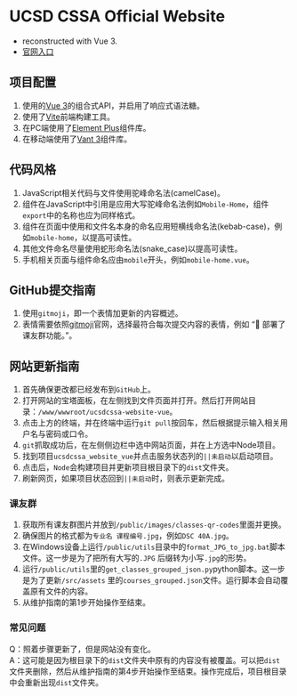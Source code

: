 # UCSD CSSA Official Website

- reconstructed with Vue 3.
- [官网入口](https://www.ucsdcssa.com)

## 项目配置

1. 使用的[Vue 3](https://cn.vuejs.org/guide/introduction.html)的组合式API，并启用了响应式语法糖。
2. 使用了[Vite](https://cn.vitejs.dev/config/)前端构建工具。
3. 在PC端使用了[Element Plus](https://element-plus.gitee.io/zh-CN/)组件库。
4. 在移动端使用了[Vant 3](https://youzan.github.io/vant/#/zh-CN)组件库。

## 代码风格

1. JavaScript相关代码与文件使用驼峰命名法(camelCase)。
2. 组件在JavaScript中引用是应用大写驼峰命名法例如`Mobile-Home`，组件`export`中的名称也应为同样格式。
3. 组件在页面中使用和文件名本身的命名应用短横线命名法(kebab-case)，例如`mobile-home`，以提高可读性。
4. 其他文件命名尽量使用蛇形命名法(snake_case)以提高可读性。
5. 手机相关页面与组件命名应由`mobile`开头，例如`mobile-home.vue`。

## GitHub提交指南

1. 使用`gitmoji`，即一个表情加更新的内容概述。
2. 表情需要依照[gitmoji](https://gitmoji.dev/)官网，选择最符合每次提交内容的表情，例如 “:rocket: 部署了课友群功能。”。

## 网站更新指南

1. 首先确保更改都已经发布到`GitHub`上。
2. 打开网站的宝塔面板，在左侧找到文件页面并打开。然后打开网站目录：`/www/wwwroot/ucsdcssa-website-vue`。
3. 点击上方的终端，并在终端中运行`git pull`按回车，然后根据提示输入相关用户名与密码或口令。
4. `git`抓取成功后，在左侧侧边栏中选中网站页面，并在上方选中Node项目。
5. 找到项目`ucsdcssa_website_vue`并点击服务状态列的`||未启动`以启动项目。
6. 点击后，`Node`会构建项目并更新项目根目录下的`dist`文件夹。
7. 刷新网页，如果项目状态回到`||未启动`时，则表示更新完成。

### 课友群

1. 获取所有课友群图片并放到`/public/images/classes-qr-codes`里面并更换。
2. 确保图片的格式都为`专业名 课程编号.jpg`，例如`DSC 40A.jpg`。
3. 在Windows设备上运行`/public/utils`目录中的`format_JPG_to_jpg.bat`脚本文件。这一步是为了把所有大写的`.JPG`
   后缀转为小写`.jpg`的形势。
4. 运行`/public/utils`里的`get_classes_grouped_json.py`python脚本。这一步是为了更新`/src/assets`
   里的`courses_grouped.json`文件。运行脚本会自动覆盖原有文件的内容。
5. 从维护指南的第1步开始操作至结束。

### 常见问题

Q：照着步骤更新了，但是网站没有变化。  
A：这可能是因为根目录下的`dist`文件夹中原有的内容没有被覆盖。可以把`dist`
文件夹删除，然后从维护指南的第4步开始操作至结束。操作完成后，项目根目录中会重新出现`dist`文件夹。
